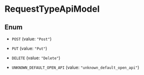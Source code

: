 

# RequestTypeApiModel

## Enum


* `POST` (value: `"Post"`)

* `PUT` (value: `"Put"`)

* `DELETE` (value: `"Delete"`)

* `UNKNOWN_DEFAULT_OPEN_API` (value: `"unknown_default_open_api"`)



